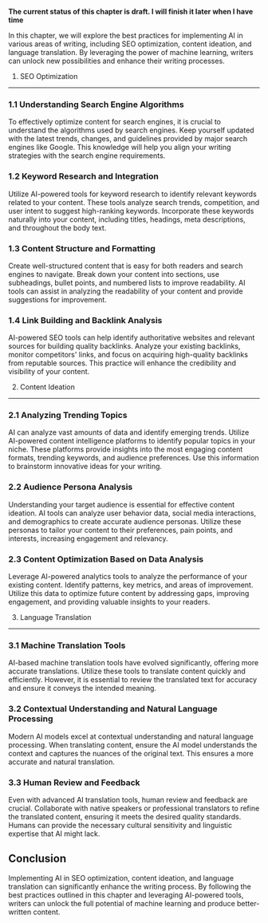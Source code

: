 **The current status of this chapter is draft. I will finish it later when I have time**

In this chapter, we will explore the best practices for implementing AI in various areas of writing, including SEO optimization, content ideation, and language translation. By leveraging the power of machine learning, writers can unlock new possibilities and enhance their writing processes.

1. SEO Optimization
-------------------

### 1.1 Understanding Search Engine Algorithms

To effectively optimize content for search engines, it is crucial to understand the algorithms used by search engines. Keep yourself updated with the latest trends, changes, and guidelines provided by major search engines like Google. This knowledge will help you align your writing strategies with the search engine requirements.

### 1.2 Keyword Research and Integration

Utilize AI-powered tools for keyword research to identify relevant keywords related to your content. These tools analyze search trends, competition, and user intent to suggest high-ranking keywords. Incorporate these keywords naturally into your content, including titles, headings, meta descriptions, and throughout the body text.

### 1.3 Content Structure and Formatting

Create well-structured content that is easy for both readers and search engines to navigate. Break down your content into sections, use subheadings, bullet points, and numbered lists to improve readability. AI tools can assist in analyzing the readability of your content and provide suggestions for improvement.

### 1.4 Link Building and Backlink Analysis

AI-powered SEO tools can help identify authoritative websites and relevant sources for building quality backlinks. Analyze your existing backlinks, monitor competitors' links, and focus on acquiring high-quality backlinks from reputable sources. This practice will enhance the credibility and visibility of your content.

2. Content Ideation
-------------------

### 2.1 Analyzing Trending Topics

AI can analyze vast amounts of data and identify emerging trends. Utilize AI-powered content intelligence platforms to identify popular topics in your niche. These platforms provide insights into the most engaging content formats, trending keywords, and audience preferences. Use this information to brainstorm innovative ideas for your writing.

### 2.2 Audience Persona Analysis

Understanding your target audience is essential for effective content ideation. AI tools can analyze user behavior data, social media interactions, and demographics to create accurate audience personas. Utilize these personas to tailor your content to their preferences, pain points, and interests, increasing engagement and relevancy.

### 2.3 Content Optimization Based on Data Analysis

Leverage AI-powered analytics tools to analyze the performance of your existing content. Identify patterns, key metrics, and areas of improvement. Utilize this data to optimize future content by addressing gaps, improving engagement, and providing valuable insights to your readers.

3. Language Translation
-----------------------

### 3.1 Machine Translation Tools

AI-based machine translation tools have evolved significantly, offering more accurate translations. Utilize these tools to translate content quickly and efficiently. However, it is essential to review the translated text for accuracy and ensure it conveys the intended meaning.

### 3.2 Contextual Understanding and Natural Language Processing

Modern AI models excel at contextual understanding and natural language processing. When translating content, ensure the AI model understands the context and captures the nuances of the original text. This ensures a more accurate and natural translation.

### 3.3 Human Review and Feedback

Even with advanced AI translation tools, human review and feedback are crucial. Collaborate with native speakers or professional translators to refine the translated content, ensuring it meets the desired quality standards. Humans can provide the necessary cultural sensitivity and linguistic expertise that AI might lack.

Conclusion
----------

Implementing AI in SEO optimization, content ideation, and language translation can significantly enhance the writing process. By following the best practices outlined in this chapter and leveraging AI-powered tools, writers can unlock the full potential of machine learning and produce better-written content.
